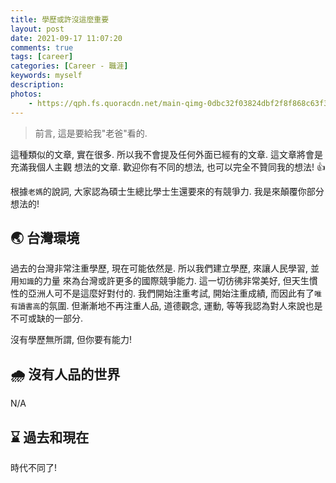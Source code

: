 ```yaml
---
title: 學歷或許沒這麼重要
layout: post
date: 2021-09-17 11:07:20
comments: true
tags: [career]
categories: [Career - 職涯]
keywords: myself
description: 
photos:
	- https://qph.fs.quoracdn.net/main-qimg-0dbc32f03824dbf2f8f868c63f363606-mzj
---
```


> 前言, 這是要給我"老爸"看的.

這種類似的文章, 實在很多. 所以我不會提及任何外面已經有的文章. 這文章將會是充滿我個人主觀
想法的文章. 歡迎你有不同的想法, 也可以完全不贊同我的想法! 👍

<!-- more -->

根據`老媽`的說詞, 大家認為碩士生總比學士生還要來的有競爭力. 我是來顛覆你部分想法的!

## 🌏 台灣環境

過去的台灣非常注重學歷, 現在可能依然是. 所以我們建立學歷, 來讓人民學習, 並用`知識`的力量
來為台灣或許更多的國際競爭能力. 這一切彷彿非常美好, 但天生慣性的亞洲人可不是這麼好對付的.
我們開始注重考試, 開始注重成績, 而因此有了`唯有讀書高`的氛圍. 但漸漸地不再注重人品, 道德觀念,
運動, 等等我認為對人來說也是不可或缺的一部分.

沒有學歷無所謂, 但你要有能力!

## 🌧️ 沒有人品的世界

N/A

## ⌛ 過去和現在

時代不同了! 
